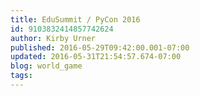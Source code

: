 ```yaml
---
title: EduSummit / PyCon 2016
id: 9103832414857742624
author: Kirby Urner
published: 2016-05-29T09:42:00.001-07:00
updated: 2016-05-31T21:54:57.674-07:00
blog: world_game
tags: 
---
```


